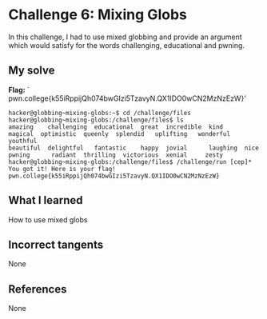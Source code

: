 # Challenge 6: Mixing Globs
In this challenge, I had to use mixed globbing and provide an argument which would satisfy for the words challenging, educational and pwning.

## My solve
**Flag:** ` pwn.college{k55iRppijQh074bwGIzi5TzavyN.QX1IDO0wCN2MzNzEzW}’


```
hacker@globbing~mixing-globs:~$ cd /challenge/files
hacker@globbing~mixing-globs:/challenge/files$ ls
amazing    challenging  educational  great  incredible  kind      magical  optimistic  queenly  splendid   uplifting   wonderful  youthful
beautiful  delightful   fantastic    happy  jovial      laughing  nice     pwning      radiant  thrilling  victorious  xenial     zesty
hacker@globbing~mixing-globs:/challenge/files$ /challenge/run [cep]*
You got it! Here is your flag!
pwn.college{k55iRppijQh074bwGIzi5TzavyN.QX1IDO0wCN2MzNzEzW}
```

## What I learned
How to use mixed globs

## Incorrect tangents
None

## References
None
